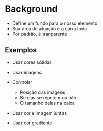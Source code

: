 # Background 

- Define um fundo para o nosso elemento
- Sua área de atuação é a caixa toda
- Por padrão, é tranparente

## Exemplos

- Usar cores sólidas
- Usar imagens
- Controlar
    * Posição das imagens
    * Se elas se repetem ou não
    * O tamanho delas na caixa

- Usar cor e imagem juntas
- Usar cor gradiente
